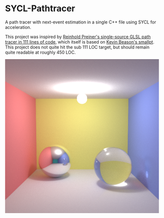 # SYCL-Pathtracer

A path tracer with next-event estimation in a single C++ file using SYCL for acceleration. 

This project was inspired by [Reinhold Preiner's single-source GLSL path tracer in 111 lines of code](https://github.com/rpreiner/pocketpt), which itself is based on [Kevin Beason's smallpt](http://kevinbeason.com/smallpt). This project does not quite hit the sub 111 LOC target, but should remain quite readable at roughly 450 LOC.

<img src="512x512@8Kspp.png" width="512">
